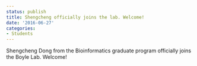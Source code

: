```yaml
---
status: publish
title: Shengcheng officially joins the lab. Welcome!
date: '2016-06-27'
categories:
- Students
---
```


Shengcheng Dong from the Bioinformatics graduate program officially joins the Boyle Lab. Welcome!
